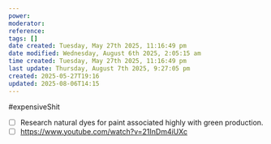```yaml
---
power: 
moderator: 
reference: 
tags: []
date created: Tuesday, May 27th 2025, 11:16:49 pm
date modified: Wednesday, August 6th 2025, 2:05:15 am
time created: Tuesday, May 27th 2025, 11:16:49 pm
last update: Thursday, August 7th 2025, 9:27:05 pm
created: 2025-05-27T19:16
updated: 2025-08-06T14:15
---
```

#expensiveShit
- [ ] Research natural dyes for paint associated highly with green production. 
- [ ] https://www.youtube.com/watch?v=21InDm4iUXc